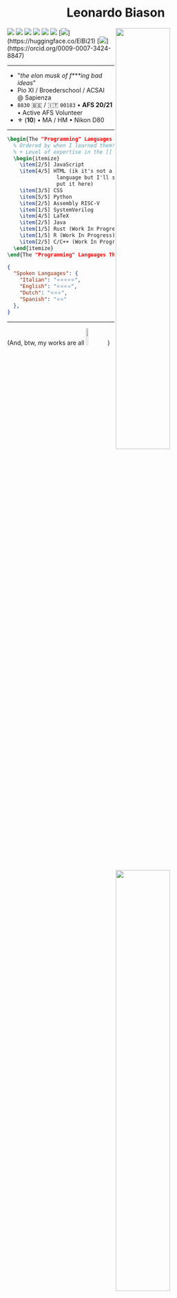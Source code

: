 <h1 align="center">Leonardo Biason</h1>

<img align="right" src="https://i.imgur.com/T3kJAdb.png" width="50%">
<img align="right" src="https://i.imgur.com/U0j1l6V.png" width="50%">
<img align="right" src="https://i.imgur.com/HVvAkeT.png" width="50%">


[![](https://img.shields.io/badge/-leonardo_biason-informational?style=for-the-badge&logo=Linkedin&logoColor=white&link=https://www.linkedin.com/in/leonardobiason/)](https://www.linkedin.com/in/leonardobiason)
[![](https://img.shields.io/badge/-Diapa-orange?style=for-the-badge&logo=Reddit&logoColor=white&link=https://www.reddit.com/user/diapa_/)](https://www.reddit.com/user/diapa_)
[![](https://img.shields.io/badge/-ElBi2112-blueviolet?style=for-the-badge&logo=Twitch&logoColor=white&link=https://www.twitch.tv/elbi2112/)](https://www.twitch.tv/elbi2112)
[![](https://img.shields.io/badge/-Diapa-9cf?style=for-the-badge&logo=X&logoColor=black&link=https://www.twitter.com/diapa_/)](https://www.twitter.com/diapa_)
[![](https://img.shields.io/badge/-Leonardo_Diapa-critical?style=for-the-badge&logo=YouTube&logoColor=white&link=https://www.youtube.com/@diapa_/)](https://www.youtube.com/@diapa_)
[![](https://img.shields.io/badge/-Leonardo_Diapa-7851a9?style=for-the-badge&logo=Mastodon&logoColor=white&link=https://mastodon.social/@diapa)](https://mastodon.social/@diapa)
[![](https://img.shields.io/badge/-ElBi21-ecc948?style=for-the-badge&logo=HuggingFace&logoColor=black&link=[[https://mastodon.social/@diapa](https://huggingface.co/ElBi21)](https://huggingface.co/ElBi21))](https://huggingface.co/ElBi21)
[![](https://img.shields.io/badge/-Leonardo_Biason-9dd56e?style=for-the-badge&logo=ORCID&logoColor=black&link=[https://orcid.org/0009-0007-3424-8847](https://orcid.org/0009-0007-3424-8847))](https://orcid.org/0009-0007-3424-8847)


---

- "_the elon musk of f***ing bad ideas_"
- Pio XI / Broederschool / ACSAI @ Sapienza
- `8830` 🇧🇪 / 🇮🇹 `00183` • **AFS 20/21** • Active AFS Volunteer
- ⚜️ (**10**) • MA / HM • Nikon D80

---

```latex
\begin{The "Programming" Languages That I Know}
  % Ordered by when I learned them! 
  % + Level of expertise in the []
  \begin{itemize}
    \item[2/5] JavaScript
    \item[4/5] HTML (ik it's not a programming
                language but I'll still
                put it here)
    \item[3/5] CSS
    \item[5/5] Python
    \item[2/5] Assembly RISC-V
    \item[1/5] SystemVerilog
    \item[4/5] LaTeX
    \item[2/5] Java
    \item[1/5] Rust (Work In Progress)
    \item[1/5] R (Work In Progress)
    \item[2/5] C/C++ (Work In Progress)
  \end{itemize}
\end{The "Programming" Languages That I Know}
```

```json
{
  "Spoken Languages": {
    "Italian": "⭐⭐⭐⭐⭐",
    "English": "⭐⭐⭐⭐",
    "Dutch": "⭐⭐⭐",
    "Spanish": "⭐⭐"
  },
}
```
---

(And, btw, my works are all <a href="https://brainmade.org"><img width="10%" src="https://brainmade.org/white-logo.png"></a>)
